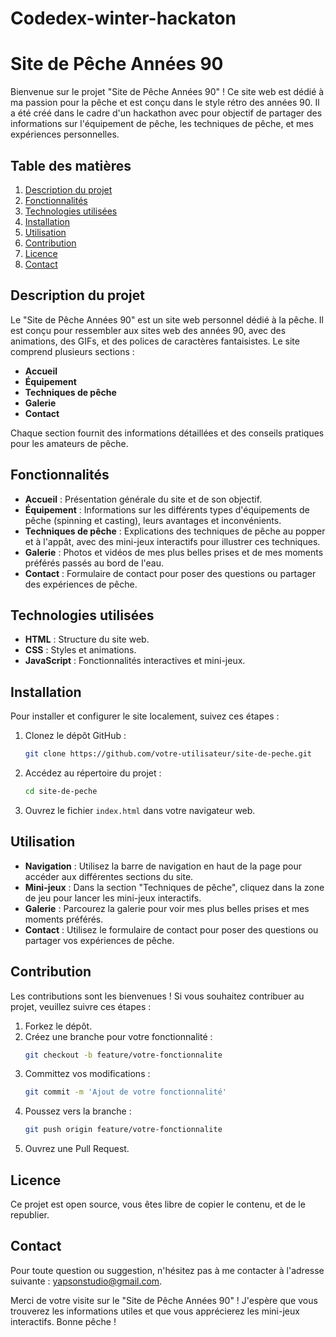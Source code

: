 # Codedex-winter-hackaton
# Site de Pêche Années 90

Bienvenue sur le projet "Site de Pêche Années 90" ! Ce site web est dédié à ma passion pour la pêche et est conçu dans le style rétro des années 90. Il a été créé dans le cadre d'un hackathon avec pour objectif de partager des informations sur l'équipement de pêche, les techniques de pêche, et mes expériences personnelles.

## Table des matières

1. [Description du projet](#description-du-projet)
2. [Fonctionnalités](#fonctionnalités)
3. [Technologies utilisées](#technologies-utilisées)
4. [Installation](#installation)
5. [Utilisation](#utilisation)
6. [Contribution](#contribution)
7. [Licence](#licence)
8. [Contact](#contact)

## Description du projet

Le "Site de Pêche Années 90" est un site web personnel dédié à la pêche. Il est conçu pour ressembler aux sites web des années 90, avec des animations, des GIFs, et des polices de caractères fantaisistes. Le site comprend plusieurs sections :

- **Accueil**
- **Équipement**
- **Techniques de pêche**
- **Galerie**
- **Contact**

Chaque section fournit des informations détaillées et des conseils pratiques pour les amateurs de pêche.

## Fonctionnalités

- **Accueil** : Présentation générale du site et de son objectif.
- **Équipement** : Informations sur les différents types d'équipements de pêche (spinning et casting), leurs avantages et inconvénients.
- **Techniques de pêche** : Explications des techniques de pêche au popper et à l'appât, avec des mini-jeux interactifs pour illustrer ces techniques.
- **Galerie** : Photos et vidéos de mes plus belles prises et de mes moments préférés passés au bord de l'eau.
- **Contact** : Formulaire de contact pour poser des questions ou partager des expériences de pêche.

## Technologies utilisées

- **HTML** : Structure du site web.
- **CSS** : Styles et animations.
- **JavaScript** : Fonctionnalités interactives et mini-jeux.

## Installation

Pour installer et configurer le site localement, suivez ces étapes :

1. Clonez le dépôt GitHub :
   ```bash
   git clone https://github.com/votre-utilisateur/site-de-peche.git
   ```

2. Accédez au répertoire du projet :
   ```bash
   cd site-de-peche
   ```

3. Ouvrez le fichier `index.html` dans votre navigateur web.

## Utilisation

- **Navigation** : Utilisez la barre de navigation en haut de la page pour accéder aux différentes sections du site.
- **Mini-jeux** : Dans la section "Techniques de pêche", cliquez dans la zone de jeu pour lancer les mini-jeux interactifs.
- **Galerie** : Parcourez la galerie pour voir mes plus belles prises et mes moments préférés.
- **Contact** : Utilisez le formulaire de contact pour poser des questions ou partager vos expériences de pêche.

## Contribution

Les contributions sont les bienvenues ! Si vous souhaitez contribuer au projet, veuillez suivre ces étapes :

1. Forkez le dépôt.
2. Créez une branche pour votre fonctionnalité :
   ```bash
   git checkout -b feature/votre-fonctionnalite
   ```
3. Committez vos modifications :
   ```bash
   git commit -m 'Ajout de votre fonctionnalité'
   ```
4. Poussez vers la branche :
   ```bash
   git push origin feature/votre-fonctionnalite
   ```
5. Ouvrez une Pull Request.

## Licence

Ce projet est open source, vous êtes libre de copier le contenu, et de le republier.

## Contact

Pour toute question ou suggestion, n'hésitez pas à me contacter à l'adresse suivante : yapsonstudio@gmail.com.

Merci de votre visite sur le "Site de Pêche Années 90" ! J'espère que vous trouverez les informations utiles et que vous apprécierez les mini-jeux interactifs. Bonne pêche !

